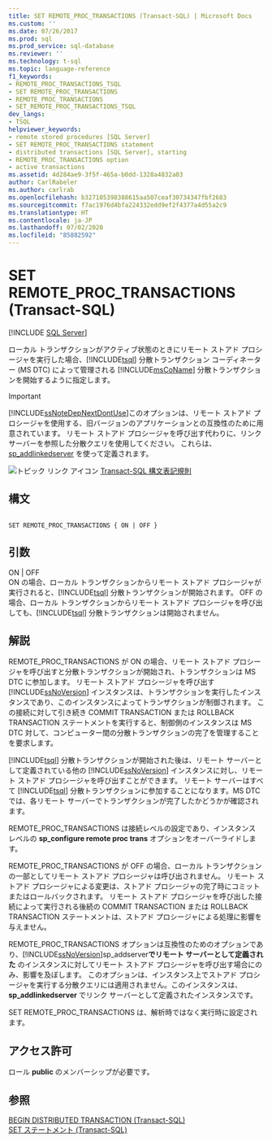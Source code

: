 ```yaml
---
title: SET REMOTE_PROC_TRANSACTIONS (Transact-SQL) | Microsoft Docs
ms.custom: ''
ms.date: 07/26/2017
ms.prod: sql
ms.prod_service: sql-database
ms.reviewer: ''
ms.technology: t-sql
ms.topic: language-reference
f1_keywords:
- REMOTE_PROC_TRANSACTIONS_TSQL
- SET REMOTE_PROC_TRANSACTIONS
- REMOTE_PROC_TRANSACTIONS
- SET_REMOTE_PROC_TRANSACTIONS_TSQL
dev_langs:
- TSQL
helpviewer_keywords:
- remote stored procedures [SQL Server]
- SET REMOTE_PROC_TRANSACTIONS statement
- distributed transactions [SQL Server], starting
- REMOTE_PROC_TRANSACTIONS option
- active transactions
ms.assetid: 4d284ae9-3f5f-465a-b0dd-1328a4832a03
author: CarlRabeler
ms.author: carlrab
ms.openlocfilehash: b327105398388615aa507ceaf30734347fbf2683
ms.sourcegitcommit: f7ac1976d4bfa224332edd9ef2f4377a4d55a2c9
ms.translationtype: HT
ms.contentlocale: ja-JP
ms.lasthandoff: 07/02/2020
ms.locfileid: "85882592"
---
```

# <a name="set-remote_proc_transactions-transact-sql"></a>SET REMOTE_PROC_TRANSACTIONS (Transact-SQL)
[!INCLUDE [SQL Server](../../includes/applies-to-version/sqlserver.md)]

  ローカル トランザクションがアクティブ状態のときにリモート ストアド プロシージャを実行した場合、[!INCLUDE[tsql](../../includes/tsql-md.md)] 分散トランザクション コーディネーター (MS DTC) によって管理される [!INCLUDE[msCoName](../../includes/msconame-md.md)] 分散トランザクションを開始するように指定します。  
  
> [!IMPORTANT]  
>  [!INCLUDE[ssNoteDepNextDontUse](../../includes/ssnotedepnextdontuse-md.md)]このオプションは、リモート ストアド プロシージャを使用する、旧バージョンのアプリケーションとの互換性のために用意されています。 リモート ストアド プロシージャを呼び出す代わりに、リンク サーバーを参照した分散クエリを使用してください。 これらは、[sp_addlinkedserver](../../relational-databases/system-stored-procedures/sp-addlinkedserver-transact-sql.md) を使って定義されます。  
  
 ![トピック リンク アイコン](../../database-engine/configure-windows/media/topic-link.gif "トピック リンク アイコン") [Transact-SQL 構文表記規則](../../t-sql/language-elements/transact-sql-syntax-conventions-transact-sql.md)  
  
## <a name="syntax"></a>構文  
  
```syntaxsql
  
SET REMOTE_PROC_TRANSACTIONS { ON | OFF }   
```  
  
## <a name="arguments"></a>引数  
 ON | OFF  
 ON の場合、ローカル トランザクションからリモート ストアド プロシージャが実行されると、[!INCLUDE[tsql](../../includes/tsql-md.md)] 分散トランザクションが開始されます。 OFF の場合、ローカル トランザクションからリモート ストアド プロシージャを呼び出しても、[!INCLUDE[tsql](../../includes/tsql-md.md)] 分散トランザクションは開始されません。  
  
## <a name="remarks"></a>解説  
 REMOTE_PROC_TRANSACTIONS が ON の場合、リモート ストアド プロシージャを呼び出すと分散トランザクションが開始され、トランザクションは MS DTC に参加します。 リモート ストアド プロシージャを呼び出す [!INCLUDE[ssNoVersion](../../includes/ssnoversion-md.md)] インスタンスは、トランザクションを実行したインスタンスであり、このインスタンスによってトランザクションが制御されます。 この接続に対して引き続き COMMIT TRANSACTION または ROLLBACK TRANSACTION ステートメントを実行すると、制御側のインスタンスは MS DTC 対して、コンピューター間の分散トランザクションの完了を管理することを要求します。  
  
 [!INCLUDE[tsql](../../includes/tsql-md.md)] 分散トランザクションが開始された後は、リモート サーバーとして定義されている他の [!INCLUDE[ssNoVersion](../../includes/ssnoversion-md.md)] インスタンスに対し、リモート ストアド プロシージャを呼び出すことができます。 リモート サーバーはすべて [!INCLUDE[tsql](../../includes/tsql-md.md)] 分散トランザクションに参加することになります。MS DTC では、各リモート サーバーでトランザクションが完了したかどうかが確認されます。  
  
 REMOTE_PROC_TRANSACTIONS は接続レベルの設定であり、インスタンス レベルの **sp_configure remote proc trans** オプションをオーバーライドします。  
  
 REMOTE_PROC_TRANSACTIONS が OFF の場合、ローカル トランザクションの一部としてリモート ストアド プロシージャは呼び出されません。 リモート ストアド プロシージャによる変更は、ストアド プロシージャの完了時にコミットまたはロールバックされます。 リモート ストアド プロシージャを呼び出した接続によって実行される後続の COMMIT TRANSACTION または ROLLBACK TRANSACTION ステートメントは、ストアド プロシージャによる処理に影響を与えません。  
  
 REMOTE_PROC_TRANSACTIONS オプションは互換性のためのオプションであり、[!INCLUDE[ssNoVersion](../../includes/ssnoversion-md.md)]sp_addserver**でリモート サーバーとして定義された** のインスタンスに対してリモート ストアド プロシージャを呼び出す場合にのみ、影響を及ぼします。 このオプションは、インスタンス上でストアド プロシージャを実行する分散クエリには適用されません。このインスタンスは、**sp_addlinkedserver** でリンク サーバーとして定義されたインスタンスです。  
  
 SET REMOTE_PROC_TRANSACTIONS は、解析時ではなく実行時に設定されます。  
  
## <a name="permissions"></a>アクセス許可  
 ロール **public** のメンバーシップが必要です。  
  
## <a name="see-also"></a>参照  
 [BEGIN DISTRIBUTED TRANSACTION &#40;Transact-SQL&#41;](../../t-sql/language-elements/begin-distributed-transaction-transact-sql.md)   
 [SET ステートメント &#40;Transact-SQL&#41;](../../t-sql/statements/set-statements-transact-sql.md)  
  
  
